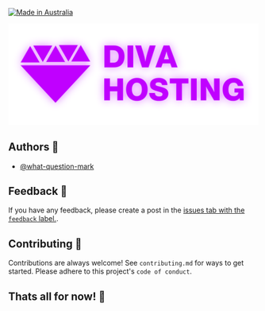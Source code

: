 [![Made in Australia](https://img.shields.io/badge/Made_In-Australia-00843D?labelColor=FFCD00&style=for-the-badge)](https://www.madeinaustralia.com.au/)

![Diva Hosting](./assets/logoBig.png)

<h2>Authors 👥</h2>
<ul>
    <li><a href="https://www.github.com/what-question-mark">@what-question-mark</a></li>
</ul> 


<h2>Feedback 📝</h2>
If you have any feedback, please create a post in the <a href="https://github.com/what-question-mark/issues/new">issues tab with the <code>feedback</code> label.</a>.


<h2>Contributing 🤝</h2>
Contributions are always welcome!
See <code>contributing.md</code> for ways to get started. Please adhere to this project's <code>code of conduct</code>.


<h2>Thats all for now! 🎉</h2>